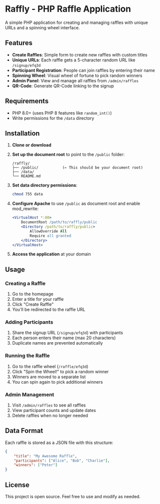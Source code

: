 # Raffly - PHP Raffle Application

A simple PHP application for creating and managing raffles with unique URLs and a spinning wheel interface.

## Features

- **Create Raffles**: Simple form to create new raffles with custom titles
- **Unique URLs**: Each raffle gets a 5-character random URL like `/signup/efq3d`
- **Participant Registration**: People can join raffles by entering their name
- **Spinning Wheel**: Visual wheel of fortune to pick random winners
- **Admin Panel**: View and manage all raffles from `/admin/raffles`
- **QR-Code**: Generate QR-Code linking to the signup

## Requirements

- PHP 8.0+ (uses PHP 8 features like `random_int()`)
- Write permissions for the `/data` directory

## Installation

1. **Clone or download**

2. **Set up the document root** to point to the `/public` folder:
   ```
   /raffly/
   ├── /public/           (← This should be your document root)
   ├── /data/
   └── README.md
   ```

3. **Set data directory permissions**:
   ```bash
   chmod 755 data
   ```

4. **Configure Apache** to use `/public` as document root and enable mod_rewrite:
   ```apache
   <VirtualHost *:80>
       DocumentRoot /path/to/raffly/public
       <Directory /path/to/raffly/public>
           AllowOverride All
           Require all granted
       </Directory>
   </VirtualHost>
   ```

5. **Access the application** at your domain

## Usage

### Creating a Raffle
1. Go to the homepage
2. Enter a title for your raffle
3. Click "Create Raffle"
4. You'll be redirected to the raffle URL

### Adding Participants
1. Share the signup URL (`/signup/efq3d`) with participants
2. Each person enters their name (max 20 characters)
3. Duplicate names are prevented automatically

### Running the Raffle
1. Go to the raffle wheel (`/raffle/efq3d`)
2. Click "Spin the Wheel!" to pick a random winner
3. Winners are moved to a separate list
4. You can spin again to pick additional winners

### Admin Management
1. Visit `/admin/raffles` to see all raffles
2. View participant counts and update dates
3. Delete raffles when no longer needed

## Data Format

Each raffle is stored as a JSON file with this structure:

```json
{
    "title": "My Awesome Raffle",
    "participants": ["Alice", "Bob", "Charlie"],
    "winners": ["Peter"]
}
```

## License

This project is open source. Feel free to use and modify as needed.
